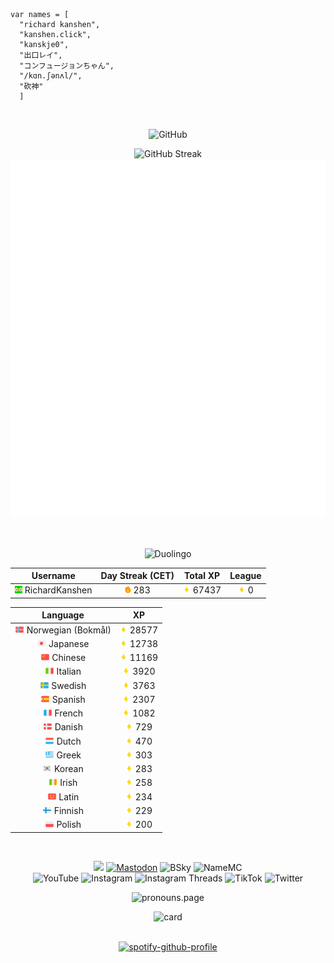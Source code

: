 ```JS
var names = [
  "richard kanshen",
  "kanshen.click",
  "kanskje0", 
  "出口レイ",
  "コンフュージョンちゃん",
  "/kɑn.ʃənʌl/",
  "砍神"
  ]
```

<br><div align=center><a href="https://github.com/RichardKanshen" style="text-decoration: none;"><img alt="GitHub" src="https://img.shields.io/badge/GitHub-RichardKanshen-lightgrey?style=for-the-badge&amp;logo=github&amp;logoColor=white"></a></div>

<div align=center>
        <img src="https://github-readme-streak-stats.herokuapp.com?user=richardkanshen&amp;theme=catppuccin-frappe&amp;hide_border=true&amp;border_radius=10" alt="GitHub Streak">
        <br>
        <img src="github-metrics.svg">
  <br><br><br>

<a href="https://www.duolingo.com/profile/RichardKanshen" style="text-decoration: none;"><img alt="Duolingo" src="https://img.shields.io/badge/Duolingo-RichardKanshen-green?style=for-the-badge&amp;logo=duolingo&amp;logoColor=white"></a>

<!--START_SECTION:duolingoStats-->
<!-- Automatically generated with https://github.com/RichardKanshen/duolingo-readme-stats-->

| Username | Day Streak (CET) | Total XP | League |
|:---:|:---:|:---:|:---:|
| <img src="https://raw.githubusercontent.com/RichardKanshen/duolingo-readme-stats/main/assets/duolingo.png" height="12"> RichardKanshen | <img src="https://raw.githubusercontent.com/RichardKanshen/duolingo-readme-stats/main/assets/streakactive.svg" height="12"> 283 | <img src="https://raw.githubusercontent.com/RichardKanshen/duolingo-readme-stats/main/assets/xp.svg" height="12"> 67437 | <img src="https://raw.githubusercontent.com/RichardKanshen/duolingo-readme-stats/main/assets/xp.svg" height="12"> 0 | <img src="https://raw.githubusercontent.com/RichardKanshen/duolingo-readme-stats/main/assets/leagues/silver.png" height="12"> Silver |

| Language | XP |
|:---:|:---:|
| <img src="https://raw.githubusercontent.com/RichardKanshen/duolingo-readme-stats/main/assets/langs/norwegian.svg" height="12"> Norwegian (Bokmål) | <img src="https://raw.githubusercontent.com/RichardKanshen/duolingo-readme-stats/main/assets/xp.svg" height="12"> 28577 |
| <img src="https://raw.githubusercontent.com/RichardKanshen/duolingo-readme-stats/main/assets/langs/japanese.svg" height="12"> Japanese | <img src="https://raw.githubusercontent.com/RichardKanshen/duolingo-readme-stats/main/assets/xp.svg" height="12"> 12738 |
| <img src="https://raw.githubusercontent.com/RichardKanshen/duolingo-readme-stats/main/assets/langs/chinese.svg" height="12"> Chinese | <img src="https://raw.githubusercontent.com/RichardKanshen/duolingo-readme-stats/main/assets/xp.svg" height="12"> 11169 |
| <img src="https://raw.githubusercontent.com/RichardKanshen/duolingo-readme-stats/main/assets/langs/italian.svg" height="12"> Italian | <img src="https://raw.githubusercontent.com/RichardKanshen/duolingo-readme-stats/main/assets/xp.svg" height="12"> 3920 |
| <img src="https://raw.githubusercontent.com/RichardKanshen/duolingo-readme-stats/main/assets/langs/swedish.svg" height="12"> Swedish | <img src="https://raw.githubusercontent.com/RichardKanshen/duolingo-readme-stats/main/assets/xp.svg" height="12"> 3763 |
| <img src="https://raw.githubusercontent.com/RichardKanshen/duolingo-readme-stats/main/assets/langs/spanish.svg" height="12"> Spanish | <img src="https://raw.githubusercontent.com/RichardKanshen/duolingo-readme-stats/main/assets/xp.svg" height="12"> 2307 |
| <img src="https://raw.githubusercontent.com/RichardKanshen/duolingo-readme-stats/main/assets/langs/french.svg" height="12"> French | <img src="https://raw.githubusercontent.com/RichardKanshen/duolingo-readme-stats/main/assets/xp.svg" height="12"> 1082 |
| <img src="https://raw.githubusercontent.com/RichardKanshen/duolingo-readme-stats/main/assets/langs/danish.svg" height="12"> Danish | <img src="https://raw.githubusercontent.com/RichardKanshen/duolingo-readme-stats/main/assets/xp.svg" height="12"> 729 |
| <img src="https://raw.githubusercontent.com/RichardKanshen/duolingo-readme-stats/main/assets/langs/dutch.svg" height="12"> Dutch | <img src="https://raw.githubusercontent.com/RichardKanshen/duolingo-readme-stats/main/assets/xp.svg" height="12"> 470 |
| <img src="https://raw.githubusercontent.com/RichardKanshen/duolingo-readme-stats/main/assets/langs/greek.svg" height="12"> Greek | <img src="https://raw.githubusercontent.com/RichardKanshen/duolingo-readme-stats/main/assets/xp.svg" height="12"> 303 |
| <img src="https://raw.githubusercontent.com/RichardKanshen/duolingo-readme-stats/main/assets/langs/korean.svg" height="12"> Korean | <img src="https://raw.githubusercontent.com/RichardKanshen/duolingo-readme-stats/main/assets/xp.svg" height="12"> 283 |
| <img src="https://raw.githubusercontent.com/RichardKanshen/duolingo-readme-stats/main/assets/langs/irish.svg" height="12"> Irish | <img src="https://raw.githubusercontent.com/RichardKanshen/duolingo-readme-stats/main/assets/xp.svg" height="12"> 258 |
| <img src="https://raw.githubusercontent.com/RichardKanshen/duolingo-readme-stats/main/assets/langs/latin.svg" height="12"> Latin | <img src="https://raw.githubusercontent.com/RichardKanshen/duolingo-readme-stats/main/assets/xp.svg" height="12"> 234 |
| <img src="https://raw.githubusercontent.com/RichardKanshen/duolingo-readme-stats/main/assets/langs/finnish.svg" height="12"> Finnish | <img src="https://raw.githubusercontent.com/RichardKanshen/duolingo-readme-stats/main/assets/xp.svg" height="12"> 229 |
| <img src="https://raw.githubusercontent.com/RichardKanshen/duolingo-readme-stats/main/assets/langs/polish.svg" height="12"> Polish | <img src="https://raw.githubusercontent.com/RichardKanshen/duolingo-readme-stats/main/assets/xp.svg" height="12"> 200 |

<!--END_SECTION:duolingoStats-->

<br><div><img src="https://dcbadge.limes.pink/api/shield/533304170355228672?compact=true"> <a rel="me" href="https://woof.tech/@kanskje00"><img src="https://img.shields.io/badge/Mastodon-kanskje00-563ACC?style=for-the-badge&amp;logo=mastodon&amp;logoColor=white" alt="Mastodon"></a> <a href="https://bsky.app/profile/kanshen.click" style="text-decoration: none;"><img src="https://img.shields.io/badge/BSky-kanshen.click-blue?style=for-the-badge&amp;logo=bluesky&amp;logoColor=white" alt="BSky"></a> <a href="https://namemc.com/profile/kanskje0.1" style="text-decoration: none;"><img alt="NameMC" src="https://img.shields.io/badge/NameMC-kanskje0-black?style=for-the-badge&amp;logo=namemc&amp;logoColor=white"></a><br>
<a href="https://www.youtube.com/richardkanshen" style="text-decoration: none;"><img alt="YouTube" src="https://img.shields.io/badge/YouTube-richardkanshen-red?style=for-the-badge&amp;logo=youtube&amp;logoColor=white"></a>
<a href="https://www.instagram.com/richard._.kanshen/" style="text-decoration: none;"><img alt="Instagram" src="https://img.shields.io/badge/Instagram-richard.__.kanshen-purple?style=for-the-badge&amp;logo=instagram&amp;logoColor=white"></a>
<a href="https://www.threads.net/@richard._.kanshen/" style="text-decoration: none;"><img alt="Instagram Threads" src="https://img.shields.io/badge/Threads-richard.__.kanshen-orange?style=for-the-badge&amp;logo=threads&amp;logoColor=white"></a>
<a href="https://www.tiktok.com/@richard._.kanshen" style="text-decoration: none;"><img alt="TikTok" src="https://img.shields.io/badge/TikTok-richard.__.kanshen-blueviolet?style=for-the-badge&amp;logo=tiktok&amp;logoColor=white"></a>
<a href="https://link.kanshen.click/𝕏" style="text-decoration: none;"><img alt="Twitter" src="https://img.shields.io/badge/Twitter-kanskje0-black?style=for-the-badge&amp;logo=x&amp;logoColor=white"></a>
</div>
<a href="https://link.kanshen.click/pronouns" style="text-decoration: none;"><img alt="pronouns.page" src="https://img.shields.io/badge/pronouns-kanshen.click-purple?style=for-the-badge&amp;logo=Pronouns.page&amp;logoColor=white"></a>

![card](https://github.com/RichardKanshen/RichardKanshen/assets/73738591/73b8e4e5-0d84-4369-bc30-b95d63b319dc)

<br>
<a href="https://spotify-github-profile.kittinanx.com/api/view?uid=le2c7wcatmvmqycb5imn949an&amp;redirect=true"><img src="https://spotify-github-profile.kittinanx.com/api/view?uid=le2c7wcatmvmqycb5imn949an&amp;cover_image=true&amp;theme=default&amp;show_offline=true&amp;background_color=000000&amp;interchange=true&amp;bar_color=53b14f&amp;bar_color_cover=true" alt="spotify-github-profile"></a>
</div>

